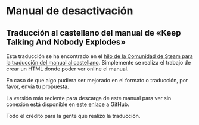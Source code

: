 Manual de desactivación
=======================

Traducción al castellano del manual de «Keep Talking And Nobody Explodes»
-------------------------------------------------------------------------

Esta traducción se ha encontrado en el [hilo de la Comunidad de Steam para la traducción del manual al castellano](https://steamcommunity.com/app/341800/discussions/0/481115363855491836/#c483367798515170094). Simplemente se realiza el trabajo de crear un HTML donde poder ver online el manual.

En caso de que algo pudiera ser mejorado en el formato o traducción, por favor, envía tu propuesta.

La versión más reciente para descarga de este manual para ver sin conexión está disponible en [este enlace](https://github.com/bombmanual/spanish/archive/master.zip) a GitHub.

Todo el crédito para la gente que realizó la traducción.